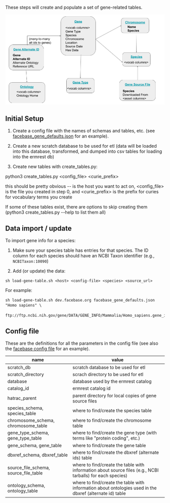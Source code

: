 These steps will create and populate a set of gene-related tables.

![Gene ER Diagram](./gene_er_diagram.png)

## Initial Setup

1. Create a config file with the names of schemas and tables, etc. (see [facebase_gene_defaults.json](facebase_gene_defaults.json) for an example).

2. Create a new scratch database to be used for etl (data will be loaded into this database, transformed, and dumped into csv tables for loading into the ermrest db)

3. Create new tables with create_tables.py:

python3 create_tables.py <host> <config_file> <curie_prefix>

this should be pretty obvious -- <host> is the host you want to act on,
<config_file> is the file you created in step 0, and
<curie_prefix> is the prefix for curies for vocabulary terms you create

If some of these tables exist, there are options to skip creating them (python3 create_tables.py --help
to list them all)

## Data import / update

To import gene info for a species:

1. Make sure your species table has entries for that species. The ID column for each species should have an NCBI Taxon identifier (e.g., `NCBITaxon:10090`)

2. Add (or update) the data:

```
sh load-gene-table.sh <host> <config-file> <species> <source_url>
```

For example:

```
sh load-gene-table.sh dev.facebase.org facebase_gene_defaults.json "Homo sapiens" \
   ftp://ftp.ncbi.nih.gov/gene/DATA/GENE_INFO/Mammalia/Homo_sapiens.gene_info.gz
```

## Config file

These are the definitions for all the parameters in the config file (see also the [facebase config file](./facebase_gene_defaults.json) for an example).

| name | value |
| ---- | ----- |
| scratch_db | scratch database to be used for etl |
| scratch_directory | scrach directory to be used for etl |
| database | database used by the ermrest catalog |
| catalog_id | ermrest catalog id |
| hatrac_parent | parent directory for local copies of gene source files |
| species_schema, species_table | where to find/create the species table |
| chromosome_schema, chromosome_table | where to find/create the chromosome table |
| gene_type_schema, gene_type_table | where to find/create the gene type (with terms like "protein coding", etc.) |
| gene_schema, gene_table | where to find/create the gene table |
| dbxref_schema, dbxref_table | where to find/create the dbxref (alternate ids) table |
| source_file_schema, source_file_table | where to find/create the table with information about source files (e.g., NCBI tarballs) for each species) |
| ontology_schema, ontology_table | where to find/create the table with information about ontologies used in the dbxref (alternate id) table |



